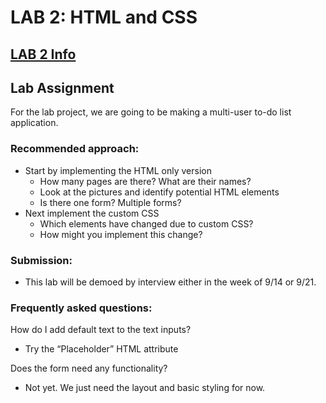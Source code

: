 # LAB 2: HTML and CSS

## [LAB 2 Info]("https://adamtilson.github.io/labs/ense-374/lab-2/")

## Lab Assignment

For the lab project, we are going to be making a multi-user to-do list application.

### Recommended approach:

- Start by implementing the HTML only version 
    - How many pages are there? What are their names?
    - Look at the pictures and identify potential HTML elements
    - Is there one form? Multiple forms?
- Next implement the custom CSS
    - Which elements have changed due to custom CSS?
    - How might you implement this change?

### Submission:

- This lab will be demoed by interview either in the week of 9/14 or 9/21.


### Frequently asked questions:

How do I add default text to the text inputs?

- Try the “Placeholder” HTML attribute

Does the form need any functionality?

- Not yet. We just need the layout and basic styling for now.

